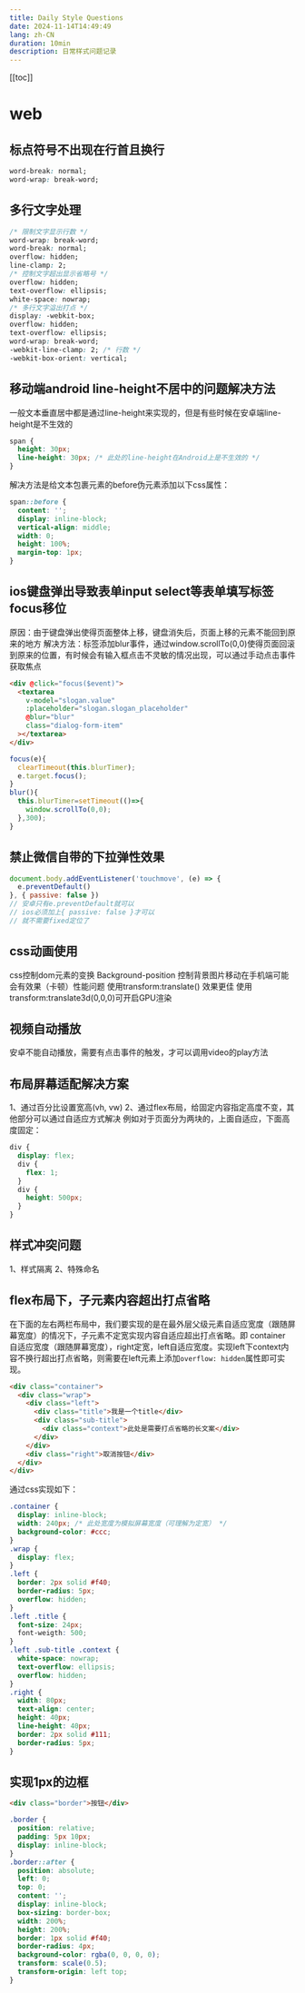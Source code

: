 ```yaml
---
title: Daily Style Questions
date: 2024-11-14T14:49:49
lang: zh-CN
duration: 10min
description: 日常样式问题记录
---
```


[[toc]]

# web

## 标点符号不出现在行首且换行

```css
word-break: normal;
word-wrap: break-word;
```

## 多行文字处理

```css
/* 限制文字显示行数 */
word-wrap: break-word;
word-break: normal;
overflow: hidden;
line-clamp: 2;
/* 控制文字超出显示省略号 */
overflow: hidden;
text-overflow: ellipsis;
white-space: nowrap;
/* 多行文字溢出打点 */
display: -webkit-box;
overflow: hidden;
text-overflow: ellipsis;
word-wrap: break-word;
-webkit-line-clamp: 2; /* 行数 */
-webkit-box-orient: vertical;
```

## 移动端android line-height不居中的问题解决方法

一般文本垂直居中都是通过line-height来实现的，但是有些时候在安卓端line-height是不生效的

```css
span {
  height: 30px;
  line-height: 30px; /* 此处的line-height在Android上是不生效的 */
}
```

解决方法是给文本包裹元素的before伪元素添加以下css属性：

```css
span::before {
  content: '';
  display: inline-block;
  vertical-align: middle;
  width: 0;
  height: 100%;
  margin-top: 1px;
}
```

## ios键盘弹出导致表单input select等表单填写标签focus移位

原因：由于键盘弹出使得页面整体上移，键盘消失后，页面上移的元素不能回到原来的地方
解决方法：标签添加blur事件，通过window.scrollTo(0,0)使得页面回滚到原来的位置，有时候会有输入框点击不灵敏的情况出现，可以通过手动点击事件获取焦点

```html
<div @click="focus($event)">
  <textarea
    v-model="slogan.value"
    :placeholder="slogan.slogan_placeholder"
    @blur="blur"
    class="dialog-form-item"
  ></textarea>
</div>
```

```js
focus(e){
  clearTimeout(this.blurTimer);
  e.target.focus();
}
blur(){
  this.blurTimer=setTimeout(()=>{
    window.scrollTo(0,0);
  },300);
}
```

## 禁止微信自带的下拉弹性效果

```js
document.body.addEventListener('touchmove', (e) => {
  e.preventDefault()
}, { passive: false })
// 安卓只有e.preventDefault就可以
// ios必须加上{ passive: false }才可以
// 就不需要fixed定位了
```

## css动画使用

css控制dom元素的变换
Background-position 控制背景图片移动在手机端可能会有效果（卡顿）性能问题
使用transform:translate() 效果更佳
使用transform:translate3d(0,0,0)可开启GPU渲染

## 视频自动播放

安卓不能自动播放，需要有点击事件的触发，才可以调用video的play方法

## 布局屏幕适配解决方案

1、通过百分比设置宽高(vh, vw)
2、通过flex布局，给固定内容指定高度不变，其他部分可以通过自适应方式解决
例如对于页面分为两块的，上面自适应，下面高度固定：

```css
div {
  display: flex;
  div {
    flex: 1;
  }
  div {
    height: 500px;
  }
}
```

## 样式冲突问题

1、样式隔离
2、特殊命名

## flex布局下，子元素内容超出打点省略

在下面的左右两栏布局中，我们要实现的是在最外层父级元素自适应宽度（跟随屏幕宽度）的情况下，子元素不定宽实现内容自适应超出打点省略。即 container 自适应宽度（跟随屏幕宽度），right定宽，left自适应宽度。实现left下context内容不换行超出打点省略，则需要在left元素上添加`overflow: hidden`属性即可实现。

```html
<div class="container">
  <div class="wrap">
    <div class="left">
      <div class="title">我是一个title</div>
      <div class="sub-title">
        <div class="context">此处是需要打点省略的长文案</div>
      </div>
    </div>
    <div class="right">取消按钮</div>
  </div>
</div>
```

通过css实现如下：

```css
.container {
  display: inline-block;
  width: 240px; /* 此处宽度为模拟屏幕宽度（可理解为定宽） */
  background-color: #ccc;
}
.wrap {
  display: flex;
}
.left {
  border: 2px solid #f40;
  border-radius: 5px;
  overflow: hidden;
}
.left .title {
  font-size: 24px;
  font-weigth: 500;
}
.left .sub-title .context {
  white-space: nowrap;
  text-overflow: ellipsis;
  overflow: hidden;
}
.right {
  width: 80px;
  text-align: center;
  height: 40px;
  line-height: 40px;
  border: 2px solid #111;
  border-radius: 5px;
}
```

## 实现1px的边框

```html
<div class="border">按钮</div>
```

```css
.border {
  position: relative;
  padding: 5px 10px;
  display: inline-block;
}
.border::after {
  position: absolute;
  left: 0;
  top: 0;
  content: '';
  display: inline-block;
  box-sizing: border-box;
  width: 200%;
  height: 200%;
  border: 1px solid #f40;
  border-radius: 4px;
  background-color: rgba(0, 0, 0, 0);
  transform: scale(0.5);
  transform-origin: left top;
}
```
